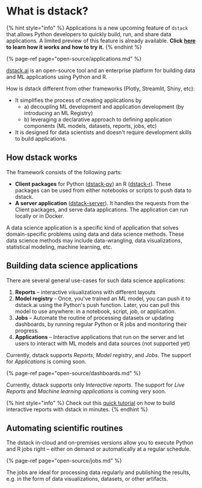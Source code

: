 # What is dstack?

{% hint style="info" %}
Applications is a new upcoming feature of `dstack` that allows Python developers to quickly build, run, and share data applications. A limited preview of this feature is already available. **Click** [**here**](open-source/applications.md) **to learn how it works and how to try it.**
{% endhint %}

{% page-ref page="open-source/applications.md" %}

[dstack.ai](https://dstack.ai) is an open-source tool and an enterprise platform for building data and ML applications using Python and R.

How is dstack different from other frameworks \(Plotly, Streamlit, Shiny, etc\):

* It simplifies the process of creating applications by 
  * a\) decoupling ML development and application development \(by introducing an ML Registry\) 
  * b\) leveraging a declarative approach to defining application components \(ML models, datasets, reports, jobs, etc\)
* It is designed for data scientists and doesn't require development skills to build applications.

## **How dstack works**

The framework consists of the following parts:

* **Client packages** for Python \([dstack-py](https://github.com/dstackai/dstack-py)\) an R \([dstack-r](https://github.com/dstackai/dstack-r)\). These packages can be used from either notebooks or scripts to push data to dstack.
* **A server application** \([dstack-server](https://github.com/dstackai/dstack-server)\). It handles the requests from the Client packages, and serve data applications. The application can run locally or in Docker.

A data science application is a specific kind of application that solves domain-specific problems using data and data science methods. These data science methods may include data-wrangling, data visualizations, statistical modeling, machine learning, etc.

## **Building data science applications**

There are several general use-cases for such data science applications:

1. **Reports** – interactive visualizations with different layouts
2. **Model registry** - Once, you've trained an ML model, you can push it to dstack.ai using the Python's push function. Later, you can pull this model to use anywhere: in a notebook, script, job, or application.
3. **Jobs** – Automate the routine of processing datasets or updating dashboards, by running regular Python or R jobs and monitoring their progress.
4. **Applications** – Interactive applications that run on the server and let users to interact with ML models and data sources \(not supported yet\)

Currently, dstack supports _Reports_, _Model registry_, and _Jobs_. The support for _Applications_ is coming soon.

{% page-ref page="open-source/dashboards.md" %}

Currently, dstack supports only _Interactive reports_. The support for _Live Reports_ and _Machine learning applications_ is coming very soon.

{% hint style="info" %}
Check out this [quick tutorial](tutorials/dashboards-tutorial.md) on how to build interactive reports with dstack in minutes.
{% endhint %}

## **Automating scientific routines**

The dstack in-cloud and on-premises versions allow you to execute Python and R jobs right – either on demand or automatically at a regular schedule.

{% page-ref page="open-source/jobs.md" %}

The jobs are ideal for processing data regularly and publishing the results, e.g. in the form of data visualizations, datasets, or other artifacts.

